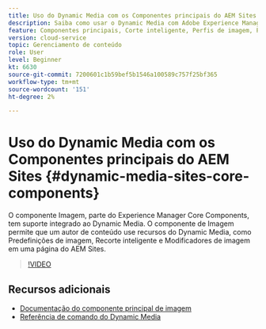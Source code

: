 ```yaml
---
title: Uso do Dynamic Media com os Componentes principais do AEM Sites
description: Saiba como usar o Dynamic Media com Adobe Experience Manager Sites. O componente Imagem, parte do Experience Manager Core Components, tem suporte integrado ao Dynamic Media. O componente de Imagem permite que um autor de conteúdo use recursos do Dynamic Media, como Predefinições de imagem, Recorte inteligente e Modificadores de imagem em uma página do AEM Sites.
feature: Componentes principais, Corte inteligente, Perfis de imagem, Predefinições de imagem
version: cloud-service
topic: Gerenciamento de conteúdo
role: User
level: Beginner
kt: 6630
source-git-commit: 7200601c1b59bef5b1546a100589c757f25bf365
workflow-type: tm+mt
source-wordcount: '151'
ht-degree: 2%

---
```



# Uso do Dynamic Media com os Componentes principais do AEM Sites {#dynamic-media-sites-core-components}

O componente Imagem, parte do Experience Manager Core Components, tem suporte integrado ao Dynamic Media. O componente de Imagem permite que um autor de conteúdo use recursos do Dynamic Media, como Predefinições de imagem, Recorte inteligente e Modificadores de imagem em uma página do AEM Sites.

>[!VIDEO](https://video.tv.adobe.com/v/329331/?quality=12&learn=on)

## Recursos adicionais

* [Documentação do componente principal de imagem](https://experienceleague.adobe.com/docs/experience-manager-core-components/using/components/image.html?lang=en#dynamic-media)
* [Referência de comando do Dynamic Media](https://experienceleague.adobe.com/docs/dynamic-media-developer-resources/image-serving-api/image-serving-api/http-protocol-reference/command-reference/c-command-reference.html?lang=en#image-serving-api)
